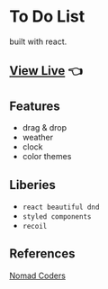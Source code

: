 # To Do List

built with react.

## [View Live](https://the-new-kim.github.io/to-do-list/) 👈

## Features

- drag & drop
- weather
- clock
- color themes

## Liberies

- `react beautiful dnd`
- `styled components`
- `recoil`

## References

[Nomad Coders](https://nomadcoders.co/)
